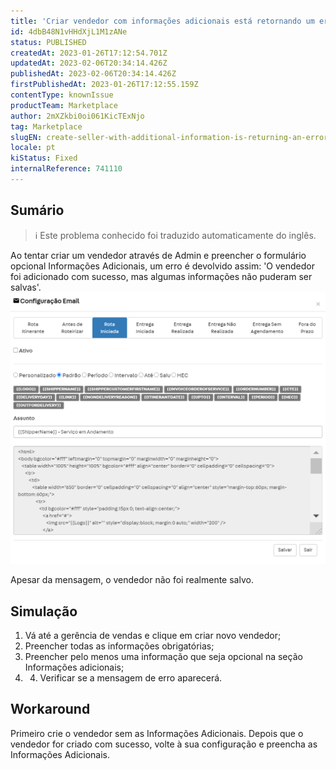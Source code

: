 ```yaml
---
title: 'Criar vendedor com informações adicionais está retornando um erro'
id: 4dbB48N1vHHdXjL1M1zANe
status: PUBLISHED
createdAt: 2023-01-26T17:12:54.701Z
updatedAt: 2023-02-06T20:34:14.426Z
publishedAt: 2023-02-06T20:34:14.426Z
firstPublishedAt: 2023-01-26T17:12:55.159Z
contentType: knownIssue
productTeam: Marketplace
author: 2mXZkbi0oi061KicTExNjo
tag: Marketplace
slugEN: create-seller-with-additional-information-is-returning-an-error
locale: pt
kiStatus: Fixed
internalReference: 741110
---
```


## Sumário

>ℹ️ Este problema conhecido foi traduzido automaticamente do inglês.



Ao tentar criar um vendedor através de Admin e preencher o formulário opcional Informações Adicionais, um erro é devolvido assim:
'O vendedor foi adicionado com sucesso, mas algumas informações não puderam ser salvas'.
 ![](https://raw.githubusercontent.com/vtexdocs/help-center-content/refs/heads/main/_1.png)

Apesar da mensagem, o vendedor não foi realmente salvo.


##

## Simulação



1. Vá até a gerência de vendas e clique em criar novo vendedor;
2. Preencher todas as informações obrigatórias;
3. Preencher pelo menos uma informação que seja opcional na seção Informações adicionais;
4. 4. Verificar se a mensagem de erro aparecerá.


##

## Workaround


Primeiro crie o vendedor sem as Informações Adicionais.
Depois que o vendedor for criado com sucesso, volte à sua configuração e preencha as Informações Adicionais.





